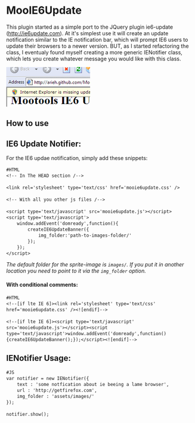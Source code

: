 MooIE6Update
============
This plugin started as a simple port to the JQuery plugin ie6-update (http://ie6update.com). At it's simplest use it will create an update notification similar to the IE notification bar, which will prompt IE6 users to update their browsers to a newer version.
BUT, as I started refactoring the class, I eventualy found myself creating a more generic IENotifier class, which lets you create whatever message you would like with this class.

![Screenshot](http://github.com/arieh/MooIE6Update/raw/master/screenshot.png)

How to use
-----------

## IE6 Update Notifier:

For the IE6 updae notification, simply add these snippets:

	#HTML
	<!-- In The HEAD section /--> 

	<link rel='stylesheet' type='text/css' href='mooie6update.css' />
	
	<!-- With all you other js files /-->

	<script type='text/javascript' src='mooie6update.js'></script>
	<script type='text/javascript'>
		window.addEvent('domready',function(){
			createIE6UpdateBanner({
				img_folder:'path-to-images-folder/' 
			});
		});
	</script>

_The default folder for the sprite-image is `images/`. If you put it in another location you need to point to it via the `img_folder` option._


#### With conditional comments:

	#HTML
	<!--[if lte IE 6]><link rel='stylesheet' type='text/css' href='mooie6update.css' /><![endif]-->
	
	<!--[if lte IE 6]><script type='text/javascript' src='mooie6update.js'></script><script type='text/javascript'>window.addEvent('domready',function(){createIE6UpdateBanner();});</script><![endif]-->
	
## IENotifier Usage:

	#JS
	var notifier = new IENotifier({
		text : 'some notfication about ie beeing a lame browser',
		url : 'http://getfirefox.com',
		img_folder : 'assets/images/'
	});
	
	notifier.show();